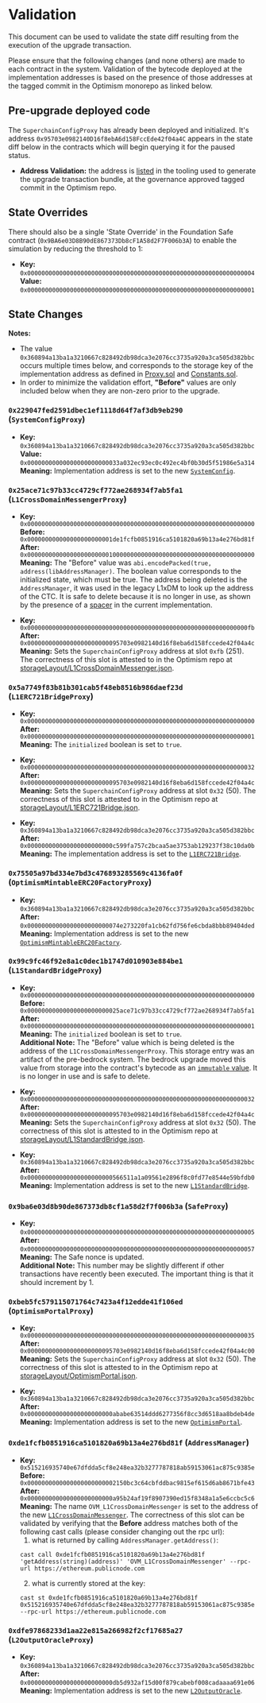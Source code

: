 # Validation

This document can be used to validate the state diff resulting from the execution of the upgrade
transaction.

Please ensure that the following changes (and none others) are made to each contract in the system.
Validation of the bytecode deployed at the implementation addresses is based on the presence of
those addresses at the tagged commit in the Optimism monorepo as linked below.

## Pre-upgrade deployed code

The `SuperchainConfigProxy` has already been deployed and initialized. It's address
`0x95703e0982140D16f8ebA6d158FccEde42f04a4C` appears in the state diff below in the contracts which
will begin querying it for the paused status.

- **Address Validation:** the address is
  [listed](https://github.com/ethereum-optimism/optimism/blob/op-contracts/v1.2.0-rc.1/op-chain-ops/upgrades/l1.go#L34)
   in the tooling used to generate
  the upgrade transaction bundle, at the governance approved tagged commit in the Optimism repo.

## State Overrides

There should also be a single 'State Override' in the Foundation Safe contract
(`0x9BA6e03D8B90dE867373Db8cF1A58d2F7F006b3A`) to enable the simulation by reducing the threshold to
1:

- **Key:** `0x0000000000000000000000000000000000000000000000000000000000000004` <br/>
  **Value:** `0x0000000000000000000000000000000000000000000000000000000000000001`

## State Changes

**Notes:**
- The value `0x360894a13ba1a3210667c828492db98dca3e2076cc3735a920a3ca505d382bbc` occurs
  multiple times below, and corresponds to the storage key of the implementation address as defined
  in
  [Proxy.sol](https://github.com/ethereum-optimism/optimism/blob/op-contracts/v1.2.0-rc.1/packages/contracts-bedrock/src/universal/Proxy.sol#L104)
  and
  [Constants.sol](https://github.com/ethereum-optimism/optimism/blob/op-contracts/v1.2.0-rc.1/packages/contracts-bedrock/src/libraries/Constants.sol#L26-L27).
- In order to minimize the validation effort, **"Before"** values are only included below when they are non-zero prior to the upgrade.

### `0x229047fed2591dbec1ef1118d64f7af3db9eb290` (`SystemConfigProxy`)

- **Key:** `0x360894a13ba1a3210667c828492db98dca3e2076cc3735a920a3ca505d382bbc` <br/>
  **Value:** `0x00000000000000000000000033a032ec93ec0c492ec4bf0b30d5f51986e5a314` <br/>
  **Meaning:** Implementation address is set to the new [`SystemConfig`](https://github.com/ethereum-optimism/optimism/blob/op-contracts/v1.2.0-rc.1/op-chain-ops/cmd/op-upgrade-extended-pause/main.go#L43-L46).

### `0x25ace71c97b33cc4729cf772ae268934f7ab5fa1` (`L1CrossDomainMessengerProxy`)

- **Key:** `0x0000000000000000000000000000000000000000000000000000000000000000` <br/>
  **Before:** `0x000000000000000000000001de1fcfb0851916ca5101820a69b13a4e276bd81f` <br/>
  **After:**  `0x0000000000000000000000010000000000000000000000000000000000000000` <br/>
  **Meaning:** The "Before" value was `abi.encodePacked(true, address(libAddressManager)`. The boolean
    value corresponds to the initialized state, which must be true. The address being deleted is
    the `AddressManager`, it was used in the legacy L1xDM to look up the address of the CTC. It is
    safe to delete because it is no longer in use, as shown by the presence of a [spacer](https://github.com/ethereum-optimism/optimism/blob/op-contracts/v1.2.0-rc.1/packages/contracts-bedrock/src/universal/CrossDomainMessenger.sol#L19)
    in the current implementation.

- **Key:** `0x00000000000000000000000000000000000000000000000000000000000000fb` <br/>
  **After:** `0x00000000000000000000000095703e0982140d16f8eba6d158fccede42f04a4c` <br/>
  **Meaning:** Sets the `SuperchainConfigProxy` address at slot `0xfb` (251). The correctness of
   this slot is attested to in the Optimism repo at [storageLayout/L1CrossDomainMessenger.json](https://github.com/ethereum-optimism/optimism/blob/op-contracts/v1.2.0-rc.1/packages/contracts-bedrock/snapshots/storageLayout/L1CrossDomainMessenger.json#L122-L127).


### `0x5a7749f83b81b301cab5f48eb8516b986daef23d` (`L1ERC721BridgeProxy`)

- **Key:** `0x0000000000000000000000000000000000000000000000000000000000000000` <br/>
  **After:** `0x0000000000000000000000000000000000000000000000000000000000000001` <br/>
  **Meaning:** The `initialized` boolean is set to `true`.

- **Key:** `0x0000000000000000000000000000000000000000000000000000000000000032` <br/>
  **After:** `0x00000000000000000000000095703e0982140d16f8eba6d158fccede42f04a4c` <br/>
  **Meaning:** Sets the `SuperchainConfigProxy` address at slot `0x32` (50). The correctness of
   this slot is attested to in the Optimism repo at [storageLayout/L1ERC721Bridge.json](https://github.com/ethereum-optimism/optimism/blob/op-contracts/v1.2.0-rc.1/packages/contracts-bedrock/snapshots/storageLayout/L1ERC721Bridge.json#L31-L35).

- **Key:** `0x360894a13ba1a3210667c828492db98dca3e2076cc3735a920a3ca505d382bbc` <br/>
  **After:** `0x000000000000000000000000c599fa757c2bcaa5ae3753ab129237f38c10da0b` <br/>
  **Meaning:** The implementation address is set to the [`L1ERC721Bridge`](https://github.com/ethereum-optimism/optimism/blob/op-contracts/v1.2.0-rc.1/op-chain-ops/cmd/op-upgrade-extended-pause/main.go#L31-L33).

### `0x75505a97bd334e7bd3c476893285569c4136fa0f` (`OptimismMintableERC20FactoryProxy`)

- **Key:** `0x360894a13ba1a3210667c828492db98dca3e2076cc3735a920a3ca505d382bbc` <br/>
  **After:** `0x00000000000000000000000074e273220fa1cb62fd756fe6cbda8bbb89404ded` <br/>
  **Meaning:** Implementation address is set to the new [`OptimismMintableERC20Factory`](https://github.com/ethereum-optimism/optimism/blob/op-contracts/v1.2.0-rc.1/op-chain-ops/cmd/op-upgrade-extended-pause/main.go#L51-L53).

### `0x99c9fc46f92e8a1c0dec1b1747d010903e884be1` (`L1StandardBridgeProxy`)

- **Key:** `0x0000000000000000000000000000000000000000000000000000000000000000` <br/>
  **Before:** `0x00000000000000000000000025ace71c97b33cc4729cf772ae268934f7ab5fa1` <br/>
  **After:** `0x0000000000000000000000000000000000000000000000000000000000000001` <br/>
  **Meaning:** The `initialized` boolean is set to `true`. <br/>
  **Additional Note:** The "Before" value which is being deleted is the address of the
  `L1CrossDomainMessengerProxy`. This storage entry was an artifact of the pre-bedrock system. The
  bedrock upgrade moved this value from storage into the contract's bytecode as an [`immutable` value](https://github.com/ethereum-optimism/optimism/blob/op-contracts/v1.2.0-rc.1/packages/contracts-bedrock/src/universal/StandardBridge.sol#L26).
  It is no longer in use and is safe to delete.

- **Key:** `0x0000000000000000000000000000000000000000000000000000000000000032` <br/>
  **After:** `0x00000000000000000000000095703e0982140d16f8eba6d158fccede42f04a4c` <br/>
  **Meaning:** Sets the `SuperchainConfigProxy` address at slot `0x32` (50). The correctness of
   this slot is attested to in the Optimism repo at [storageLayout/L1StandardBridge.json](https://github.com/ethereum-optimism/optimism/blob/op-contracts/v1.2.0-rc.1/packages/contracts-bedrock/snapshots/storageLayout/L1StandardBridge.json#L31-L35).


- **Key:** `0x360894a13ba1a3210667c828492db98dca3e2076cc3735a920a3ca505d382bbc` <br/>
  **After:** `0x000000000000000000000000566511a1a09561e2896f8c0fd77e8544e59bfdb0` <br/>
  **Meaning:** Implementation address is set to the new [`L1StandardBridge`](https://github.com/ethereum-optimism/optimism/blob/op-contracts/v1.2.0-rc.1/op-chain-ops/cmd/op-upgrade-extended-pause/main.go#L51-L53).

### `0x9ba6e03d8b90de867373db8cf1a58d2f7f006b3a` (`SafeProxy`)

- **Key:** `0x0000000000000000000000000000000000000000000000000000000000000005` <br/>
  **After:** `0x0000000000000000000000000000000000000000000000000000000000000057` <br/>
  **Meaning:** The Safe nonce is updated.<br/>
  **Additional Note:** This number may be slightly different if other transactions have recently
  been executed. The important thing is that it should increment by 1.

### `0xbeb5fc579115071764c7423a4f12edde41f106ed` (`OptimismPortalProxy`)

- **Key:** `0x0000000000000000000000000000000000000000000000000000000000000035` <br/>
  **After:** `0x000000000000000000000095703e0982140d16f8eba6d158fccede42f04a4c00` <br/>
  **Meaning:** Sets the `SuperchainConfigProxy` address at slot `0x32` (50). The correctness of
   this slot is attested to in the Optimism repo at [storageLayout/OptimismPortal.json](https://github.com/ethereum-optimism/optimism/blob/op-contracts/v1.2.0-rc.1/packages/contracts-bedrock/snapshots/storageLayout/OptimismPortal.json#L59-L63).

- **Key:** `0x360894a13ba1a3210667c828492db98dca3e2076cc3735a920a3ca505d382bbc` <br/>
  **After:** `0x000000000000000000000000ababe63514ddd6277356f8cc3d6518aa8bdeb4de` <br/>
  **Meaning:** Implementation address is set to the new [`OptimismPortal`](https://github.com/ethereum-optimism/optimism/blob/op-contracts/v1.2.0-rc.1/op-chain-ops/cmd/op-upgrade-extended-pause/main.go#L39-L42).

### `0xde1fcfb0851916ca5101820a69b13a4e276bd81f` (`AddressManager`)

- **Key:** `0x515216935740e67dfdda5cf8e248ea32b3277787818ab59153061ac875c9385e` <br/>
  **Before:** `0x0000000000000000000000002150bc3c64cbfddbac9815ef615d6ab8671bfe43` <br/>
  **After:** `0x000000000000000000000000a95b24af19f8907390ed15f8348a1a5e6ccbc5c6` <br/>
  **Meaning:** The name `OVM_L1CrossDomainMessenger` is set to the address of the new
  [`L1CrossDomainMessenger`](https://github.com/ethereum-optimism/optimism/blob/op-contracts/v1.2.0-rc.1/op-chain-ops/cmd/op-upgrade-extended-pause/main.go).
  The correctness of this slot can be validated by verifying that the
  **Before** address matches both of the following cast calls (please consider changing out the rpc
  url):
  1. what is returned by calling `AddressManager.getAddress()`:
   ```
   cast call 0xde1fcfb0851916ca5101820a69b13a4e276bd81f 'getAddress(string)(address)' 'OVM_L1CrossDomainMessenger' --rpc-url https://ethereum.publicnode.com
   ```
  2. what is currently stored at the key:
   ```
   cast st 0xde1fcfb0851916ca5101820a69b13a4e276bd81f 0x515216935740e67dfdda5cf8e248ea32b3277787818ab59153061ac875c9385e --rpc-url https://ethereum.publicnode.com
   ```

### `0xdfe97868233d1aa22e815a266982f2cf17685a27` (`L2OutputOracleProxy`)

- **Key:** `0x360894a13ba1a3210667c828492db98dca3e2076cc3735a920a3ca505d382bbc` <br/>
  **After:** `0x000000000000000000000000db5d932af15d00f879cabebf008cadaaaa691e06` <br/>
  **Meaning:** Implementation address is set to the new [`L2OutputOracle`](https://github.com/ethereum-optimism/optimism/blob/op-contracts/v1.2.0-rc.1/op-chain-ops/cmd/op-upgrade-extended-pause/main.go#L47-L50).
